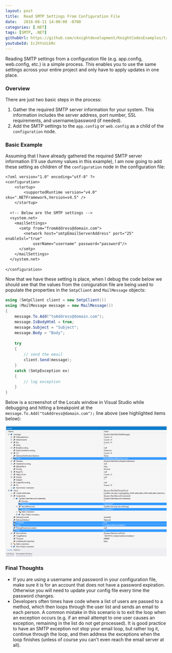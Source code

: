 ```yaml
---
layout: post
title:  Read SMTP Settings From Configuration File
date:   2016-08-11 14:00:00 -0700
categories: [.NET]
tags: [SMTP, .NET]
githubUrl: https://github.com/cknightdevelopment/KnightCodesExamples/tree/master/DotNet/Smtp.Configuration
youtubeId: IcJhYsUikRc
---
```


Reading SMTP settings from a configuration file (e.g. app.config, web.config, etc.) is a simple process. This enables you to use the same settings across your entire project and only have to apply updates in one place.

### Overview

There are just two basic steps in the process:

1. Gather the required SMTP server information for your system. This information includes the server address, port number, SSL requirements, and username/password (if needed).
2. Add the SMTP settings to the `app.config` or `web.config` as a child of the `configuration` node.

### Basic Example

Assuming that I have already gathered the required SMTP server information (I'll use dummy values in this example), I am now going to add these setting as children of the `configuration` node in the configuration file:

```
<?xml version="1.0" encoding="utf-8" ?>
<configuration>
    <startup> 
        <supportedRuntime version="v4.0" sku=".NETFramework,Version=v4.5" />
    </startup>

  <!-- Below are the SMTP settings -->
  <system.net>
    <mailSettings>
      <smtp from="fromAddress@domain.com">
        <network host="smtpEmailServerAddress" port="25" enableSsl="true"
            userName="username" password="password"/>
      </smtp>
    </mailSettings>
  </system.net>

</configuration>
```

Now that we have these setting is place, when I debug the code below we should see that the values from the coniguration file are being used to populate the properties in the `SmtpClient` and `MailMessage` objects:

```c#
using (SmtpClient client = new SmtpClient())
using (MailMessage message = new MailMessage())
{
    message.To.Add("toAddress@domain.com");
    message.IsBodyHtml = true;
    message.Subject = "Subject";
    message.Body = "Body";

    try
    {
        // send the email
        client.Send(message);
    }
    catch (SmtpException ex)
    {
        // log exception
    }
}
```

Below is a screenshot of the Locals window in Visual Studio while debugging and hitting a breakpoint at the `message.To.Add("toAddress@domain.com");` line above (see highlighted items below):

<img id="smtp-debugging" src="/assets/images/smtp-debugger.png" alt="SMTP debug session" /> 

### Final Thoughts

* If you are using a username and password in your configuration file, make sure it is for an account that does not have a password expiration. Otherwise you will need to update your config file every time the password changes.
* Developers often times have code where a list of users are passed to a method, which then loops through the user list and sends an email to each person. A common mistake in this scenario is to exit the loop when an exception occurs (e.g. if an email attempt to one user causes an exception, remaining in the list do not get processed). It is good practice to have an SMTP exception not stop your email loop, but rather log it, continue through the loop, and then address the exceptions when the loop finishes (unless of course you can't even reach the email server at all).